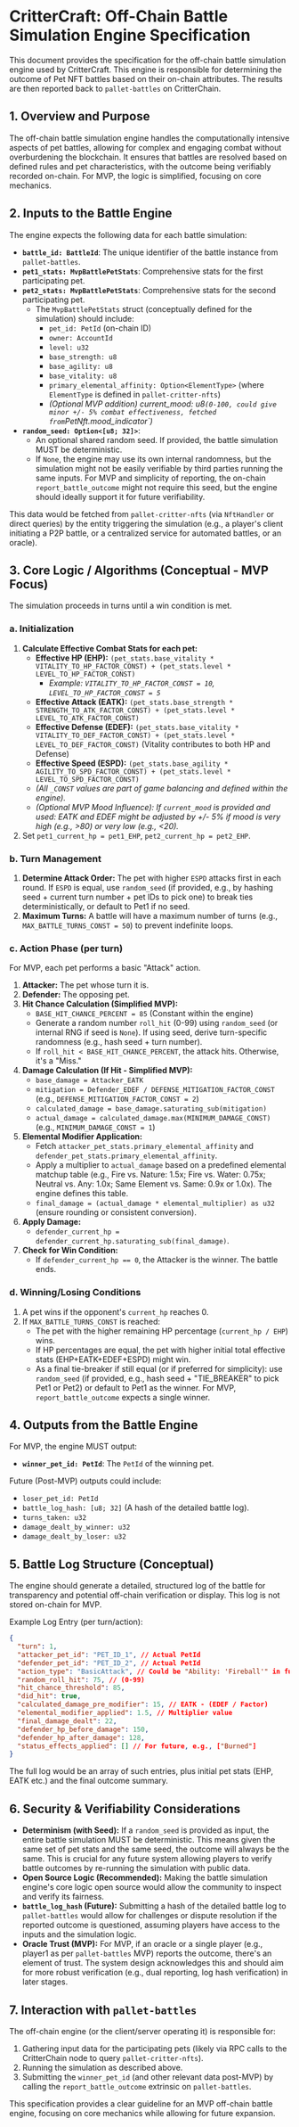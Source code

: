 # CritterCraft: Off-Chain Battle Simulation Engine Specification

This document provides the specification for the off-chain battle simulation engine used by CritterCraft. This engine is responsible for determining the outcome of Pet NFT battles based on their on-chain attributes. The results are then reported back to `pallet-battles` on CritterChain.

## 1. Overview and Purpose

The off-chain battle simulation engine handles the computationally intensive aspects of pet battles, allowing for complex and engaging combat without overburdening the blockchain. It ensures that battles are resolved based on defined rules and pet characteristics, with the outcome being verifiably recorded on-chain. For MVP, the logic is simplified, focusing on core mechanics.

## 2. Inputs to the Battle Engine

The engine expects the following data for each battle simulation:

*   **`battle_id: BattleId`**: The unique identifier of the battle instance from `pallet-battles`.
*   **`pet1_stats: MvpBattlePetStats`**: Comprehensive stats for the first participating pet.
*   **`pet2_stats: MvpBattlePetStats`**: Comprehensive stats for the second participating pet.
    *   The `MvpBattlePetStats` struct (conceptually defined for the simulation) should include:
        *   `pet_id: PetId` (on-chain ID)
        *   `owner: AccountId`
        *   `level: u32`
        *   `base_strength: u8`
        *   `base_agility: u8`
        *   `base_vitality: u8`
        *   `primary_elemental_affinity: Option<ElementType>` (where `ElementType` is defined in `pallet-critter-nfts`)
        *   *(Optional MVP addition) current_mood: u8` (0-100, could give minor +/- 5% combat effectiveness, fetched from `PetNft.mood_indicator`)*
*   **`random_seed: Option<[u8; 32]>`**:
    *   An optional shared random seed. If provided, the battle simulation MUST be deterministic.
    *   If `None`, the engine may use its own internal randomness, but the simulation might not be easily verifiable by third parties running the same inputs. For MVP and simplicity of reporting, the on-chain `report_battle_outcome` might not require this seed, but the engine should ideally support it for future verifiability.

This data would be fetched from `pallet-critter-nfts` (via `NftHandler` or direct queries) by the entity triggering the simulation (e.g., a player's client initiating a P2P battle, or a centralized service for automated battles, or an oracle).

## 3. Core Logic / Algorithms (Conceptual - MVP Focus)

The simulation proceeds in turns until a win condition is met.

### a. Initialization
1.  **Calculate Effective Combat Stats for each pet:**
    *   **Effective HP (EHP):** `(pet_stats.base_vitality * VITALITY_TO_HP_FACTOR_CONST) + (pet_stats.level * LEVEL_TO_HP_FACTOR_CONST)`
        *   *Example: `VITALITY_TO_HP_FACTOR_CONST = 10`, `LEVEL_TO_HP_FACTOR_CONST = 5`*
    *   **Effective Attack (EATK):** `(pet_stats.base_strength * STRENGTH_TO_ATK_FACTOR_CONST) + (pet_stats.level * LEVEL_TO_ATK_FACTOR_CONST)`
    *   **Effective Defense (EDEF):** `(pet_stats.base_vitality * VITALITY_TO_DEF_FACTOR_CONST) + (pet_stats.level * LEVEL_TO_DEF_FACTOR_CONST)` (Vitality contributes to both HP and Defense)
    *   **Effective Speed (ESPD):** `(pet_stats.base_agility * AGILITY_TO_SPD_FACTOR_CONST) + (pet_stats.level * LEVEL_TO_SPD_FACTOR_CONST)`
    *   *(All `_CONST` values are part of game balancing and defined within the engine).*
    *   *(Optional MVP Mood Influence): If `current_mood` is provided and used: EATK and EDEF might be adjusted by +/- 5% if mood is very high (e.g., >80) or very low (e.g., <20).*
2.  Set `pet1_current_hp = pet1_EHP`, `pet2_current_hp = pet2_EHP`.

### b. Turn Management
1.  **Determine Attack Order:** The pet with higher `ESPD` attacks first in each round. If `ESPD` is equal, use `random_seed` (if provided, e.g., by hashing seed + current turn number + pet IDs to pick one) to break ties deterministically, or default to Pet1 if no seed.
2.  **Maximum Turns:** A battle will have a maximum number of turns (e.g., `MAX_BATTLE_TURNS_CONST = 50`) to prevent indefinite loops.

### c. Action Phase (per turn)
For MVP, each pet performs a basic "Attack" action.

1.  **Attacker:** The pet whose turn it is.
2.  **Defender:** The opposing pet.
3.  **Hit Chance Calculation (Simplified MVP):**
    *   `BASE_HIT_CHANCE_PERCENT = 85` (Constant within the engine)
    *   Generate a random number `roll_hit` (0-99) using `random_seed` (or internal RNG if seed is `None`). If using seed, derive turn-specific randomness (e.g., hash seed + turn number).
    *   If `roll_hit < BASE_HIT_CHANCE_PERCENT`, the attack hits. Otherwise, it's a "Miss."
4.  **Damage Calculation (If Hit - Simplified MVP):**
    *   `base_damage = Attacker_EATK`
    *   `mitigation = Defender_EDEF / DEFENSE_MITIGATION_FACTOR_CONST` (e.g., `DEFENSE_MITIGATION_FACTOR_CONST = 2`)
    *   `calculated_damage = base_damage.saturating_sub(mitigation)`
    *   `actual_damage = calculated_damage.max(MINIMUM_DAMAGE_CONST)` (e.g., `MINIMUM_DAMAGE_CONST = 1`)
5.  **Elemental Modifier Application:**
    *   Fetch `attacker_pet_stats.primary_elemental_affinity` and `defender_pet_stats.primary_elemental_affinity`.
    *   Apply a multiplier to `actual_damage` based on a predefined elemental matchup table (e.g., Fire vs. Nature: 1.5x; Fire vs. Water: 0.75x; Neutral vs. Any: 1.0x; Same Element vs. Same: 0.9x or 1.0x). The engine defines this table.
    *   `final_damage = (actual_damage * elemental_multiplier) as u32` (ensure rounding or consistent conversion).
6.  **Apply Damage:**
    *   `defender_current_hp = defender_current_hp.saturating_sub(final_damage)`.
7.  **Check for Win Condition:**
    *   If `defender_current_hp == 0`, the Attacker is the winner. The battle ends.

### d. Winning/Losing Conditions
1.  A pet wins if the opponent's `current_hp` reaches 0.
2.  If `MAX_BATTLE_TURNS_CONST` is reached:
    *   The pet with the higher remaining HP percentage (`current_hp / EHP`) wins.
    *   If HP percentages are equal, the pet with higher initial total effective stats (EHP+EATK+EDEF+ESPD) might win.
    *   As a final tie-breaker if still equal (or if preferred for simplicity): use `random_seed` (if provided, e.g., hash seed + "TIE_BREAKER" to pick Pet1 or Pet2) or default to Pet1 as the winner. For MVP, `report_battle_outcome` expects a single winner.

## 4. Outputs from the Battle Engine

For MVP, the engine MUST output:
*   **`winner_pet_id: PetId`**: The `PetId` of the winning pet.

Future (Post-MVP) outputs could include:
*   `loser_pet_id: PetId`
*   `battle_log_hash: [u8; 32]` (A hash of the detailed battle log).
*   `turns_taken: u32`
*   `damage_dealt_by_winner: u32`
*   `damage_dealt_by_loser: u32`

## 5. Battle Log Structure (Conceptual)

The engine should generate a detailed, structured log of the battle for transparency and potential off-chain verification or display. This log is not stored on-chain for MVP.

Example Log Entry (per turn/action):
```json
{
  "turn": 1,
  "attacker_pet_id": "PET_ID_1", // Actual PetId
  "defender_pet_id": "PET_ID_2", // Actual PetId
  "action_type": "BasicAttack", // Could be "Ability: 'Fireball'" in future
  "random_roll_hit": 75, // (0-99)
  "hit_chance_threshold": 85,
  "did_hit": true,
  "calculated_damage_pre_modifier": 15, // EATK - (EDEF / Factor)
  "elemental_modifier_applied": 1.5, // Multiplier value
  "final_damage_dealt": 22,
  "defender_hp_before_damage": 150,
  "defender_hp_after_damage": 128,
  "status_effects_applied": [] // For future, e.g., ["Burned"]
}
```
The full log would be an array of such entries, plus initial pet stats (EHP, EATK etc.) and the final outcome summary.

## 6. Security & Verifiability Considerations

*   **Determinism (with Seed):** If a `random_seed` is provided as input, the entire battle simulation MUST be deterministic. This means given the same set of pet stats and the same seed, the outcome will always be the same. This is crucial for any future system allowing players to verify battle outcomes by re-running the simulation with public data.
*   **Open Source Logic (Recommended):** Making the battle simulation engine's core logic open source would allow the community to inspect and verify its fairness.
*   **`battle_log_hash` (Future):** Submitting a hash of the detailed battle log to `pallet-battles` would allow for challenges or dispute resolution if the reported outcome is questioned, assuming players have access to the inputs and the simulation logic.
*   **Oracle Trust (MVP):** For MVP, if an oracle or a single player (e.g., player1 as per `pallet-battles` MVP) reports the outcome, there's an element of trust. The system design acknowledges this and should aim for more robust verification (e.g., dual reporting, log hash verification) in later stages.

## 7. Interaction with `pallet-battles`

The off-chain engine (or the client/server operating it) is responsible for:
1.  Gathering input data for the participating pets (likely via RPC calls to the CritterChain node to query `pallet-critter-nfts`).
2.  Running the simulation as described above.
3.  Submitting the `winner_pet_id` (and other relevant data post-MVP) by calling the `report_battle_outcome` extrinsic on `pallet-battles`.

This specification provides a clear guideline for an MVP off-chain battle engine, focusing on core mechanics while allowing for future expansion.
```
